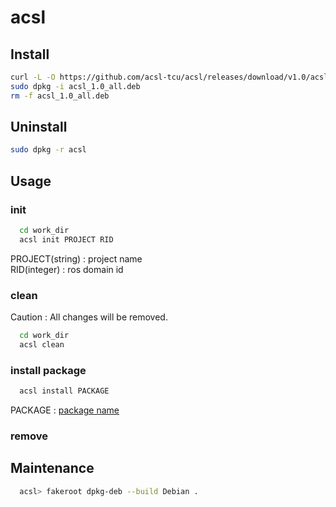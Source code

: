 # acsl

## Install 

```bash
curl -L -O https://github.com/acsl-tcu/acsl/releases/download/v1.0/acsl_1.0_all.deb
sudo dpkg -i acsl_1.0_all.deb
rm -f acsl_1.0_all.deb
```

## Uninstall 
```bash
sudo dpkg -r acsl
```

## Usage

### init
```bash
  cd work_dir
  acsl init PROJECT RID
```
PROJECT(string) : project name<br>
RID(integer) : ros domain id

### clean

Caution : All changes will be removed.
```bash
  cd work_dir
  acsl clean
```

### install package

```bash
  acsl install PACKAGE
```
PACKAGE : [package name]()

### remove

## Maintenance
```bash
  acsl> fakeroot dpkg-deb --build Debian .
```
